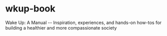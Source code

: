 wkup-book
=========

Wake Up: A Manual -- Inspiration, experiences, and hands-on how-tos for building a healthier and more compassionate society 

